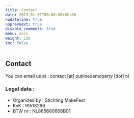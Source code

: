 ```yaml
---
title: Contact
date: 2023-01-01T00:00:00+02:00
nodateline: true
noprevnext: true
disable_comments: true
menu: main
weight: 220
toc: false
---
```


## Contact

You can email us at : contact [at] outlinedemoparty [dot] nl

### Legal data :

* Organized by : Stichting MakeFest
* KvK : 91518296
* BTW nr : NL865680668B01
